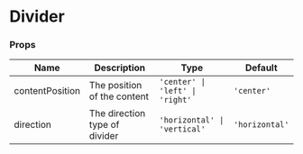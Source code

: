 # Divider

<code src="./demos/demo1.tsx"></code>

### Props

| Name            | Description                   | Type                            | Default        |
| --------------- | ----------------------------- | ------------------------------- | -------------- |
| contentPosition | The position of the content   | `'center' \| 'left' \| 'right'` | `'center'`     |
| direction       | The direction type of divider | `'horizontal' \| 'vertical'`    | `'horizontal'` |
